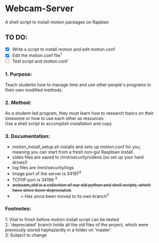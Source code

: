 <!-- Do not forget to add two spaces to the end of each footnote when writing new ones -->

# Webcam-Server
A shell script to install motion packages on Rapbian

## TO DO:
- [X] Write a script to install motion and edit motion.conf
- [X] Edit the motion.conf file<sup>1</sup>
- [ ] Test script and motion.conf

### 1. Purpose:
Teach students how to manage time and use other people's programs in their own modified methods.

### 2. Method:
As a student-led program, they must learn how to research topics on their lonesome or how to use each other as resources  
Use a shell script to accomplish installation and copy

### 3. Documentation:
- motion_install_setup.sh installs and sets up motion.conf for you, meaning you can start from a fresh non-gui Raspbian install.
- video files are saved to /mnt/security/videos (so set up your hard drives!)
- log files are /mnt/security/logs 
- Image port of the server is 34197<sup>3</sup>
- TCP/IP port is 34198 <sup>3</sup>
- <s>webcam_old is a collection of our old python and shell scripts, which have since been depreciated. </s>
- &nbsp;&nbsp;&nbsp;&nbsp;&nbsp;&nbsp; > Has since been moved to its own branch<sup>2</sup>

### Footnotes:
1: Vital to finish before motion install script can be tested  
2: 'depreciated' branch holds all the old files of the project, which were previously stored haphazardly in a folder on 'master'  
3: Subject to change